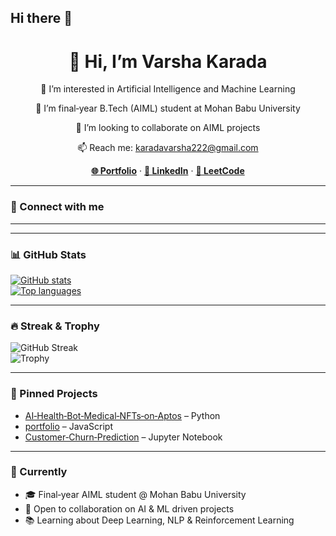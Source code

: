 ## Hi there 👋

<!--
**VARSHA-442/VARSHA-442** is a ✨ _special_ ✨ repository because its `README.md` (this file) appears on your GitHub profile.

Here are some ideas to get you started:

- 🔭 I’m currently working on ...
- 🌱 I’m currently learning ...
- 👯 I’m looking to collaborate on ...
- 🤔 I’m looking for help with ...
- 💬 Ask me about ...
- 📫 How to reach me: ...
- 😄 Pronouns: ...
- ⚡ Fun fact: ...
-->
<!-- HEADER -->
<div align="center">
 <h1>👋 Hi, I’m Varsha Karada</h1>
  <p>👀 I’m interested in Artificial Intelligence and Machine Learning</p>
  <p>🌱 I’m final‑year B.Tech (AIML) student at Mohan Babu University</p>
  <p>💞️ I’m looking to collaborate on AIML projects</p>
  <p>📫 Reach me: <a href="mailto:karadavarsha222@gmail.com">karadavarsha222@gmail.com</a></p>
  <p>
    <a href="https://portfolio-mgvm.vercel.app/"><strong>🌐 Portfolio</strong></a> · 
    <a href="https://www.linkedin.com/in/varsha-karada"><strong>👤 LinkedIn</strong></a> · 
    <a href="https://leetcode.com/u/KPavani9/"><strong>🎯 LeetCode</strong></a>
  </p>
</div>

---

### 🔗 Connect with me


---



---

### 📊 GitHub Stats  
[![GitHub stats](https://github-readme-stats.vercel.app/api?username=VARSHA-442&show_icons=true&theme=radical)](https://github.com/anuraghazra/github-readme-stats)  
[![Top languages](https://github-readme-stats.vercel.app/api/top-langs/?username=VARSHA-442&layout=compact&theme=radical)](https://github.com/anuraghazra/github-readme-stats) 

---

### 🔥 Streak & Trophy  
![GitHub Streak](https://github-readme-streak-stats.herokuapp.com/?user=VARSHA-442&theme=radical)   
![Trophy](https://github-profile-trophy.vercel.app/?username=VARSHA-442&theme=onedark) 

---

### 📌 Pinned Projects
- [AI‑Health‑Bot‑Medical‑NFTs‑on‑Aptos](https://github.com/Venu-16/AI-Health-Bot-Medical-NFTs-on-Aptos) – Python
- [portfolio](https://github.com/VARSHA-442/portfolio) – JavaScript
- [Customer‑Churn‑Prediction](https://github.com/VARSHA-442/Churn) – Jupyter Notebook

---

### 🎯 Currently
- 🎓 Final‑year AIML student @ Mohan Babu University  
- 🚀 Open to collaboration on AI & ML driven projects  
- 📚 Learning about Deep Learning, NLP & Reinforcement Learning
